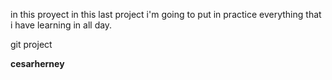 in this proyect in this last project i'm going to put in practice everything that i have learning in all day.

git project

**cesarherney**